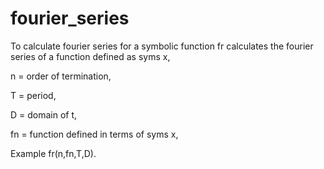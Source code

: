 # fourier_series
To calculate fourier series for a symbolic function
fr calculates the fourier series of a function defined as syms x,

n = order of termination,

T = period,

D = domain of t,

fn = function defined in terms of syms x,

Example fr(n,fn,T,D).
